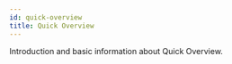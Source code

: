 ```yaml
---
id: quick-overview
title: Quick Overview
---
```


[comment]: # (mx-abstract)

Introduction and basic information about Quick Overview.

[comment]: # (mx-context-auto)

